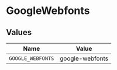 # GoogleWebfonts


## Values

| Name              | Value             |
| ----------------- | ----------------- |
| `GOOGLE_WEBFONTS` | google-webfonts   |